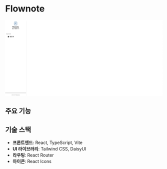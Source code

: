 # Flownote

![Flownote](./public/flownote-preview.png)

## 주요 기능

## 기술 스택

- **프론트엔드**: React, TypeScript, Vite
- **UI 라이브러리**: Tailwind CSS, DaisyUI
- **라우팅**: React Router
- **아이콘**: React Icons

